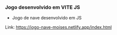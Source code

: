 ### Jogo desenvolvido em VITE JS

* Jogo de nave desenvolvido em JS

Link: https://jogo-nave-moises.netlify.app/index.html

